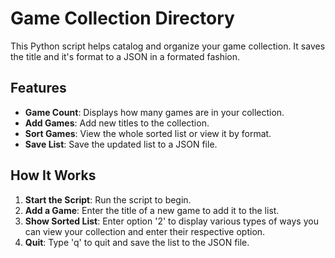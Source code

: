 # Game Collection Directory

This Python script helps catalog and organize your game collection. It saves the title and it's format to a JSON in a formated fashion.

## Features

- **Game Count**: Displays how many games are in your collection.
- **Add Games**: Add new titles to the collection.
- **Sort Games**: View the whole sorted list or view it by format.
- **Save List**: Save the updated list to a JSON file.

## How It Works

1. **Start the Script**: Run the script to begin.
2. **Add a Game**: Enter the title of a new game to add it to the list.
3. **Show Sorted List**: Enter option '2' to display various types of ways you can view your collection and enter their respective option.
4. **Quit**: Type 'q' to quit and save the list to the JSON file.
